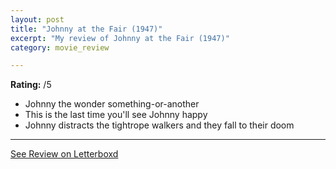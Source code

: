 ```yaml
---
layout: post
title: "Johnny at the Fair (1947)"
excerpt: "My review of Johnny at the Fair (1947)"
category: movie_review

---
```


**Rating:** /5

* Johnny the wonder something-or-another
* This is the last time you'll see Johnny happy
* Johnny distracts the tightrope walkers and they fall to their doom

<hr>

[See Review on Letterboxd](https://boxd.it/53LXmV)
